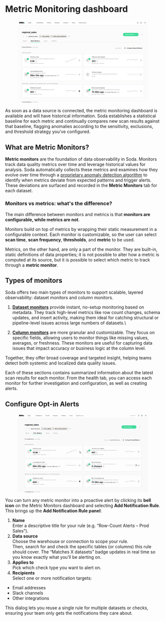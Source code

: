 # Metric Monitoring dashboard

<figure><img src="../../.gitbook/assets/image (27).png" alt=""><figcaption></figcaption></figure>

As soon as a data source is connected, the metric monitoring dashboard is available and will have historical information. Soda establishes a statistical baseline for each metric and continually compares new scan results against that baseline, flagging anomalies according to the sensitivity, exclusions, and threshold strategy you’ve configured.

## What are Metric Monitors?

**Metric monitors** are the foundation of data observability in Soda. Monitors track data quality metrics over time and leverage historical values for analysis. Soda automatically collects these metrics and examines how they evolve over time through a [proprietary anomaly detection algorithm](../#high-precision-alerts-with-fewer-false-positives) to identify when metrics deviate from expected patterns and trigger alerts. These deviations are surfaced and recorded in the **Metric Monitors** tab for each dataset.

### Monitors vs metrics: what's the difference?

The main difference between monitors and metrics is that **monitors are configurable, while metrics are not**.

Monitors build on top of metrics by wrapping their static measurement in a configurable context. Each monitor is customizable, so the user can select **scan time**, **scan frequency**, **thresholds**, and **metric** to be used.

Metrics, on the other hand, are only a part of the monitor. They are built-in, static definitions of data properties; it is not possible to alter how a metric is computed at its source, but it is possible to select which metric to track through a **metric monitor**.

## Types of monitors

Soda offers two main types of monitors to support scalable, layered observability: dataset monitors and column monitors.

1. [**Dataset monitors**](dataset-monitors/) provide instant, no-setup monitoring based on metadata. They track high-level metrics like row count changes, schema updates, and insert activity, making them ideal for catching structural or pipeline-level issues across large numbers of datasets.\

2. [**Column monitors**](column-monitors/) are more granular and customizable. They focus on specific fields, allowing users to monitor things like missing values, averages, or freshness. These monitors are useful for capturing data issues that impact accuracy or business logic at the column level.

Together, they offer broad coverage and targeted insight, helping teams detect both systemic and localized data quality issues.

Each of these sections contains summarized information about the latest scan results for each monitor. From the health tab, you can access each monitor for further investigation and configuration, as well as creating alerts.

## Configure Opt-in Alerts

<figure><img src="../../.gitbook/assets/opt_in_alert (1).gif" alt=""><figcaption></figcaption></figure>

You can turn any metric monitor into a proactive alert by clicking its **bell icon** on the Metric Monitors dashboard and selecting **Add Notification Rule**. This brings up the **Add Notification Rule panel**:

1. **Name**\
   Enter a descriptive title for your rule (e.g. “Row-Count Alerts – Prod Sales”).
2. **Data source**\
   Choose the warehouse or connection to scope your rule.\
   Then, search for and check the specific tables (or columns) this rule should cover. The “Matches X datasets” badge updates in real time so you know exactly what you’ll be alerting on.
3. **Applies to**\
   Pick which check type you want to alert on.
4. **Recipients**\
   Select one or more notification targets:

* Email addresses
* Slack channels
* Other integrations

This dialog lets you reuse a single rule for multiple datasets or checks, ensuring your team only gets the notifications they care about.
